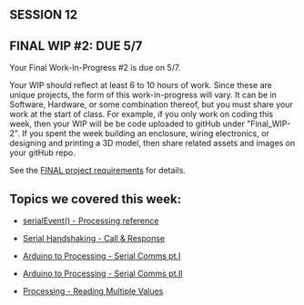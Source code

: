 ## SESSION 12

## FINAL WIP #2: DUE 5/7
Your Final Work-In-Progress #2 is due on 5/7.      

Your WIP should reflect at least 6 to 10 hours of work. Since these are unique projects, the form of this work-in-progress will vary. It can be in Software, Hardware, or some combination thereof, but you must share your work at the start of class. For example, if you only work on coding this week, then your WIP will be be code uploaded to gitHub under "Final_WIP-2". If you spent the week building an enclosure, wiring electronics, or designing and printing a 3D model, then share related assets and images on your gitHub repo. 

See the [FINAL project requirements](https://github.com/entertainmenttechnology/Pokorny-MTEC2280_HD11-12-Spring2025/blob/main/assignments/FINAL.md) for details.


## Topics we covered this week:
* [serialEvent() - Processing reference](https://processing.org/reference/libraries/serial/Serial_serialEvent_.html)

* [Serial Handshaking - Call & Response](https://docs.arduino.cc/built-in-examples/communication/SerialCallResponseASCII/)

* [Arduino to Processing - Serial Comms pt.I](https://learn.sparkfun.com/tutorials/connecting-arduino-to-processing/shaking-hands-part-1)

* [Arduino to Processing - Serial Comms pt.II](https://learn.sparkfun.com/tutorials/connecting-arduino-to-processing/shaking-hands-part-2)

* [Processing - Reading Multiple Values](https://vimeo.com/380357361)


